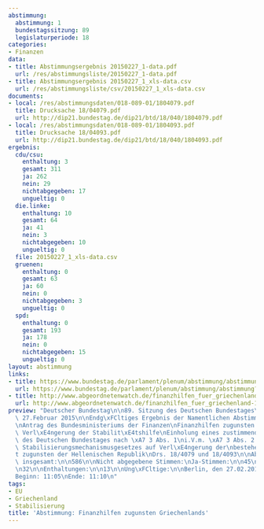 ```yaml
---
abstimmung:
  abstimmung: 1
  bundestagssitzung: 89
  legislaturperiode: 18
categories:
- Finanzen
data:
- title: Abstimmungsergebnis 20150227_1-data.pdf
  url: /res/abstimmungsliste/20150227_1-data.pdf
- title: Abstimmungsergebnis 20150227_1_xls-data.csv
  url: /res/abstimmungsliste/csv/20150227_1_xls-data.csv
documents:
- local: /res/abstimmungsdaten/018-089-01/1804079.pdf
  title: Drucksache 18/04079.pdf
  url: http://dip21.bundestag.de/dip21/btd/18/040/1804079.pdf
- local: /res/abstimmungsdaten/018-089-01/1804093.pdf
  title: Drucksache 18/04093.pdf
  url: http://dip21.bundestag.de/dip21/btd/18/040/1804093.pdf
ergebnis:
  cdu/csu:
    enthaltung: 3
    gesamt: 311
    ja: 262
    nein: 29
    nichtabgegeben: 17
    ungueltig: 0
  die.linke:
    enthaltung: 10
    gesamt: 64
    ja: 41
    nein: 3
    nichtabgegeben: 10
    ungueltig: 0
  file: 20150227_1_xls-data.csv
  gruenen:
    enthaltung: 0
    gesamt: 63
    ja: 60
    nein: 0
    nichtabgegeben: 3
    ungueltig: 0
  spd:
    enthaltung: 0
    gesamt: 193
    ja: 178
    nein: 0
    nichtabgegeben: 15
    ungueltig: 0
layout: abstimmung
links:
- title: https://www.bundestag.de/parlament/plenum/abstimmung/abstimmung?id=327
  url: https://www.bundestag.de/parlament/plenum/abstimmung/abstimmung?id=327
- title: http://www.abgeordnetenwatch.de/finanzhilfen_fuer_griechenland-1105-712.html
  url: http://www.abgeordnetenwatch.de/finanzhilfen_fuer_griechenland-1105-712.html
preview: "Deutscher Bundestag\n\n89. Sitzung des Deutschen Bundestages\nam Freitag,\
  \ 27.Februar 2015\n\nEndg\xFCltiges Ergebnis der Namentlichen Abstimmung Nr. 1\n\
  \nAntrag des Bundesministeriums der Finanzen\nFinanzhilfen zugunsten Griechenlands;\
  \ Verl\xE4ngerung der Stabilit\xE4tshilfe\nEinholung eines zustimmenden Beschlusses\
  \ des Deutschen Bundestages nach \xA7 3 Abs. 1\ni.V.m. \xA7 3 Abs. 2 Nummer 2 des\
  \ Stabilisierungsmechanismusgesetzes auf Verl\xE4ngerung der\nbestehenden Finanzhilfefazilit\xE4\
  t zugunsten der Hellenischen Republik\nDrs. 18/4079 und 18/4093\n\nAbgegebene Stimmen\
  \ insgesamt:\n\n586\n\nNicht abgegebene Stimmen:\nJa-Stimmen:\n\n45\n541\n\nNein-Stimmen:\n\
  \n32\n\nEnthaltungen:\n\n13\n\nUng\xFCltige:\n\nBerlin, den 27.02.2015\n\n0\n\n\
  Beginn: 11:05\nEnde: 11:10\n"
tags:
- EU
- Griechenland
- Stabilisierung
title: 'Abstimmung: Finanzhilfen zugunsten Griechenlands'
---
```

